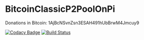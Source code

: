# BitcoinClassicP2PoolOnPi

Donations in Bitcoin: 1AjBcNSvnZsn3ESAH491hUbBrwM4Jmcuy9

[![Codacy Badge](https://api.codacy.com/project/badge/Grade/2227498a9ce644eb90bb97fc658e0347)](https://www.codacy.com/app/PartTimeLegend/BitcoinClassicP2PoolOnPi?utm_source=github.com&utm_medium=referral&utm_content=P2PoolOnPi/BitcoinClassicP2PoolOnPi&utm_campaign=badger)
[![Build Status](https://travis-ci.org/P2PoolOnPi/BitcoinClassicP2PoolOnPi.svg?branch=master)](https://travis-ci.org/P2PoolOnPi/BitcoinClassicP2PoolOnPi)
